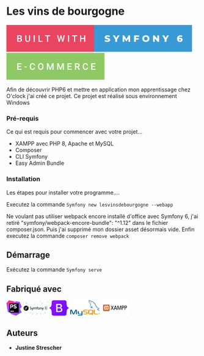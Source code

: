 # Les vins de bourgogne


![forthebadge](public/assets/images/built-with-symfony-6.svg)
![forthebadge](public/assets/images/e-commerce.svg)


Afin de découvrir PHP6 et mettre en application mon apprentissage 
chez O'clock
j'ai créé ce projet.
Ce projet est réalisé sous environnement Windows


### Pré-requis

Ce qui est requis pour commencer avec votre projet...

- XAMPP avec PHP 8, Apache et MySQL
- Composer
- CLI Symfony
- Easy Admin Bundle

### Installation

Les étapes pour installer votre programme....

 Executez la commande ``Symfony new lesvinsdebourgogne --webapp`` 
 
 Ne voulant pas utiliser webpack encore installé d'office avec 
 Symfony 6, j'ai retiré "symfony/webpack-encore-bundle": "^1.12" 
 dans le fichier composer.json.
 Puis j'ai supprimé mon dossier asset désormais vide.
 Enfin executez la commande ``composer remove webpack``



## Démarrage

Exécutez la commande ``Symfony serve``

## Fabriqué avec
<code><img height="40" src="public/assets/images/Phpstorm.png"></code>
<code><img height="40" src="public/assets/images/Symfony-6-3-768x473.png"></code>
<code><img height="40" src="public/assets/images/bootstrap.jpg"></code>
<code><img height="40" src="public/assets/images/mysql.png"></code>
<code><img height="40" src="public/assets/images/Xampp.jpg"></code>


## Auteurs

* **Justine Strescher** 


